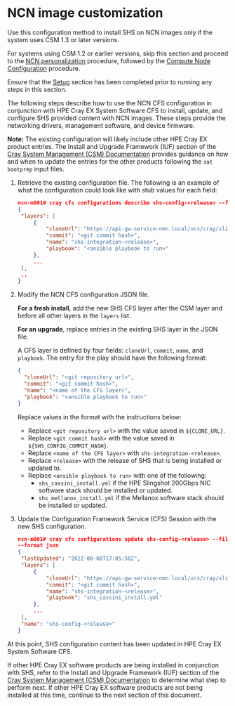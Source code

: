 # NCN image customization

Use this configuration method to install SHS on NCN images only if the system uses CSM 1.3 or later versions.

For systems using CSM 1.2 or earlier versions, skip this section and proceed to the [NCN personalization](ncn_personalization.md#ncn-personalization) procedure, followed by the [Compute Node Configuration](compute_node_configuration.md#compute-node-configuration) procedure.

Ensure that the [Setup](setup.md#setup) section has been completed prior to running any steps in this section.

The following steps describe how to use the NCN CFS configuration in conjunction with HPE Cray EX System Software CFS to install, update, and configure SHS provided content with NCN images. These steps provide the networking drivers, management software, and device firmware.

**Note:** The existing configuration will likely include other HPE Cray EX product entries. The Install and Upgrade Framework (IUF) section of the [Cray System Management (CSM) Documentation](https://cray-hpe.github.io/docs-csm/en-14/operations/iuf/iuf/) provides guidance on how and when to update the entries for the other products following the `sat bootprep` input files.

1. Retrieve the existing configuration file. The following is an example of what the configuration could look like with stub values for each field:

   ```json
   ncn-m001# cray cfs configurations describe shs-config-<release> --format json | jq ". | {layers}" > shs-config-<release>.json
   {
    "layers": [
        {
            "cloneUrl": "https://api-gw-service-nmn.local/vcs/cray/slingshot-host-software-config-management.git",
            "commit": "<git commit hash>",
            "name": "shs-integration-<release>",
            "playbook": "<ansible playbook to run>"
        },
        ...
    ],
    ..
   }
   ```

2. Modify the NCN CFS configuration JSON file.

   **For a fresh install**, add the new SHS CFS layer after the CSM layer and before all other layers in the `layers` list.

   **For an upgrade**, replace entries in the existing SHS layer in the JSON file.

   A CFS layer is defined by four fields: `cloneUrl`, `commit`, `name`, and `playbook`. The entry for the play should have the following format:

   ```json
   {
     "cloneUrl": "<git repository url>",
     "commit": "<git commit hash>",
     "name": "<name of the CFS layer>",
     "playbook": "<ansible playbook to run>"
   }
   ```

   Replace values in the format with the instructions below:

   - Replace `<git repository url>` with the value saved in `${CLONE_URL}`.
   - Replace `<git commit hash>` with the value saved in `${SHS_CONFIG_COMMIT_HASH}`.
   - Replace `<name of the CFS layer>` with `shs-integration-<release>`.
   - Replace `<release>` with the release of SHS that is being installed or updated to.
   - Replace `<ansible playbook to run>` with one of the following:
     - `shs_cassini_install.yml` if the HPE Slingshot 200Gbps NIC software stack should be installed or updated.
     - `shs_mellanox_install.yml` if the Mellanox software stack should be installed or updated.

3. Update the Configuration Framework Service (CFS) Session with the new SHS configuration.

   ```json
   ncn-m001# cray cfs configurations update shs-config-<release> --file ./slingshot-host-software-config-<release>.json \
   --format json
   {
    "lastUpdated": "2022-08-08T17:05:58Z",
    "layers": [
        {
            "cloneUrl": "https://api-gw-service-nmn.local/vcs/cray/slingshot-host-software-config-management.git",
            "commit": "<git commit hash>",
            "name": "shs-integration-<release>",
            "playbook": "shs_cassini_install.yml"
        },
        ...
    ],
    "name": "shs-config-<release>"
   }
   ```

At this point, SHS configuration content has been updated in HPE Cray EX System Software CFS.

If other HPE Cray EX software products are being installed in conjunction with SHS, refer to the Install and Upgrade Framework (IUF) section of the [Cray System Management (CSM) Documentation](https://cray-hpe.github.io/docs-csm/en-14/operations/iuf/iuf/) to determine what step to perform next. If other HPE Cray EX software products are not being installed at this time, continue to the next section of this document.

